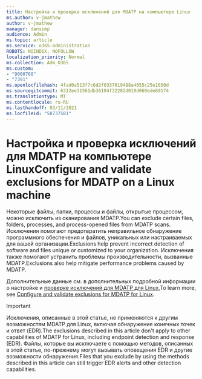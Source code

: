 ```yaml
---
title: Настройка и проверка исключений для MDATP на компьютере Linux
ms.author: v-jmathew
author: v-jmathew
manager: dansimp
audience: Admin
ms.topic: article
ms.service: o365-administration
ROBOTS: NOINDEX, NOFOLLOW
localization_priority: Normal
ms.collection: Adm_O365
ms.custom:
- "9000760"
- "7391"
ms.openlocfilehash: 4fad0a513f7c6d2f0337019488a4055c25e1650d
ms.sourcegitcommit: 6312ee31561db36104f32282d019d069ede69174
ms.translationtype: MT
ms.contentlocale: ru-RU
ms.lasthandoff: 03/11/2021
ms.locfileid: "50737581"
---
```

# <a name="configure-and-validate-exclusions-for-mdatp-on-a-linux-machine"></a><span data-ttu-id="3b0c0-102">Настройка и проверка исключений для MDATP на компьютере Linux</span><span class="sxs-lookup"><span data-stu-id="3b0c0-102">Configure and validate exclusions for MDATP on a Linux machine</span></span>

<span data-ttu-id="3b0c0-103">Некоторые файлы, папки, процессы и файлы, открытые процессом, можно исключить из сканирования MDATP.</span><span class="sxs-lookup"><span data-stu-id="3b0c0-103">You can exclude certain files, folders, processes, and process-opened files from MDATP scans.</span></span> <span data-ttu-id="3b0c0-104">Исключения помогают предотвратить неправильное обнаружение программного обеспечения и файлов, уникальных или настраиваемых для вашей организации.</span><span class="sxs-lookup"><span data-stu-id="3b0c0-104">Exclusions help prevent incorrect detection of software and files unique or customized to your organization.</span></span> <span data-ttu-id="3b0c0-105">Исключения также помогают устранить проблемы производительности, вызванные MDATP.</span><span class="sxs-lookup"><span data-stu-id="3b0c0-105">Exclusions also help mitigate performance problems caused by MDATP.</span></span>

<span data-ttu-id="3b0c0-106">Дополнительные данные см. в дополнительных подробной информации о настройке и [проверке исключений для MDATP для Linux.](https://go.microsoft.com/fwlink/?linkid=2144517)</span><span class="sxs-lookup"><span data-stu-id="3b0c0-106">To learn more, see [Configure and validate exclusions for MDATP for Linux](https://go.microsoft.com/fwlink/?linkid=2144517).</span></span>

> [!IMPORTANT]
> <span data-ttu-id="3b0c0-107">Исключения, описанные в этой статье, не применяются к другим возможностям MDATP для Linux, включая обнаружение конечных точек и ответ (EDR).</span><span class="sxs-lookup"><span data-stu-id="3b0c0-107">The exclusions described in this article don't apply to other capabilities of MDATP for Linux, including endpoint detection and response (EDR).</span></span> <span data-ttu-id="3b0c0-108">Файлы, которые вы исключаете с помощью методов, описанных в этой статье, по-прежнему могут вызывать оповещения EDR и другие возможности обнаружения.</span><span class="sxs-lookup"><span data-stu-id="3b0c0-108">Files that you exclude by using the methods described in this article can still trigger EDR alerts and other detection capabilities.</span></span>
